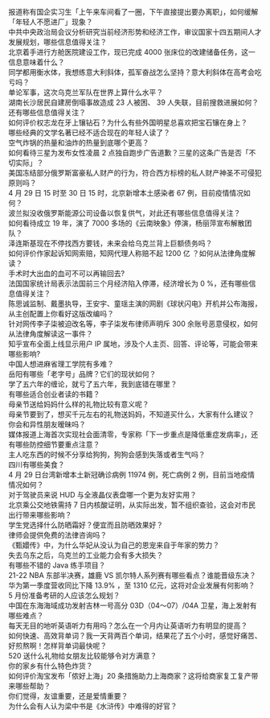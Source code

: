 报道称有国企实习生「上午来车间看了一圈，下午直接提出要办离职」，如何缓解「年轻人不愿进厂」现象？  
中共中央政治局会议分析研究当前经济形势和经济工作，审议国家十四五期间人才发展规划，哪些信息值得关注？  
北京着手进行方舱医院建设工作，现已完成 4000 张床位的改建储备任务，这一信息意味着什么？  
同学都用衡水体，我想练意大利斜体，孤军奋战怎么坚持？意大利斜体在高考会吃亏吗？  
单论军事，这次乌克兰军队在世界上算什么水平？  
湖南长沙居民自建房倒塌事故造成 23 人被困、 39 人失联，目前搜救进展如何？还有哪些信息值得关注？  
如何评价权志龙在牙上镶钻石？为什么有些外国明星总喜欢把宝石镶在身上？  
哪些经典的文学名著已经不适合现在的年轻人读了？  
空气炸锅的热量和油炸的热量到底哪个更高？  
如何看待三星为发布女性凌晨 2 点独自跑步广告道歉？三星的这条广告是否「不切实际」？  
美国冻结部分俄罗斯富豪私人财产的行为，符合西方标榜的私人财产神圣不可侵犯原则吗？  
4 月 29 日 15 时至 30 日 15 时，北京新增本土感染者 67 例，目前疫情情况如何？  
波兰拟没收俄罗斯能源公司设备以恢复供气，对此还有哪些信息值得关注？  
如何看待成立 19 年，演了 7000 多场的《云南映象》停演，杨丽萍宣布解散团队？  
泽连斯基现在不停找西方要钱，未来会给乌克兰背上巨额债务吗？  
如何评价作家起诉知网索赔，知网代理人称赔不起 1200 亿 ？如何从法律角度解读？  
手术时大出血的血可不可以再输回去?  
法国国家统计局表示法国前三个月经济陷入停滞，经济增长为 0 %，还有哪些信息值得关注？  
陈思诚监制、戴墨执导，王安宇、童瑶主演的网剧《球状闪电》开机并公布海报，从主创配置上你看好这版改编吗？  
针对网传李子柒被迫改名等，李子柒发布律师声明斥 300 余账号恶意侵权，如何从法律角度解读这一事件？  
知乎宣布全面上线显示用户 IP 属地，涉及个人主页、回答、评论等，可能会带来哪些影响?  
中国人想进麻省理工学院有多难？  
岳阳有哪些「老字号」品牌？它们的现状如何？  
学了五六年的缠论，就亏了五六年，我到底错在哪里？  
有哪些适合创业者读的书籍？  
母亲节送给妈妈什么样的礼物比较有意义呢？  
母亲节要到了，想买千元左右的礼物送妈妈，不知道买什么，大家有什么建议？  
你会和异性朋友暧昧吗？  
媒体报道上海首次实现社会面清零，专家称「下一步重点是降低重症发病率」，还有哪些防控细节要重点注意？  
主人吃东西的时候不分享给狗狗，狗狗会感到失落或者生气吗？  
四川有哪些美食？  
4 月 29 日台湾新增本土新冠确诊病例 11974 例，死亡病例 2 例，目前当地疫情情况如何？  
对于驾驶员来说 HUD 与全液晶仪表盘哪一个更为友好实用？  
北京乘公交地铁需持 7 日内核酸证明，从实际出发，暂不组织查验，这会对市民出行带来哪些影响？  
学生党选择什么防晒霜好？便宜而且防晒效果好？  
律师会提供免费的法律咨询吗？  
《甄嬛传》中，为什么华妃从没认为自己的恩宠来自于年家的势力？  
失去乌东之后，乌克兰的工业能力会有多大损失？  
有哪些不错的 Java 练手项目？  
21-22 NBA 东部半决赛，雄鹿 VS 凯尔特人系列赛有哪些看点？谁能晋级东决？  
华为第一季度营收同比下降 13.9% ，至 1310 亿元，这将对企业发展有何影响？  
5 月份准备考研的人应该怎么规划？  
中国在东海海域成功发射吉林一号高分 03D（04～07）/04A 卫星，海上发射有哪些难点？  
每天无目的地听英语听力有用吗？怎么在一个月内让英语听力有明显的提高？  
如何快速、高效背单词？我一天背两百个单词，结果花了五个小时，感觉好痛苦、好煎熬啊！怎样背单词最快呢？  
520 送什么礼物给女朋友比较能够令对方满意？  
你的家乡有什么特色炸货？  
如何评价淘宝发布「侬好上海」20 条措施助力上海商家？这将给商家复工复产带来哪些帮助？  
你们觉得，友谊重要，还是爱情重要？  
为什么会有人认为梁中书是《水浒传》中难得的好官？  
